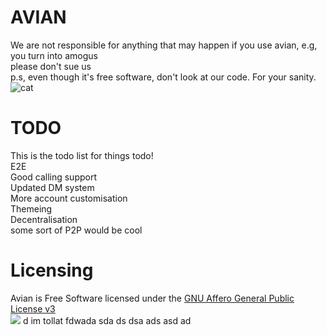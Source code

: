# AVIAN
We are not responsible for anything that may happen if you use avian, e.g, you turn into amogus
<br>
please don't sue us
<br>
p.s, even though it's free software, don't look at our code. For your sanity.<br>
<img src="https://media.tenor.com/images/514bb71e0b07434490040567e4761357/tenor.gif" alt="cat">
<br>
# TODO
This is the todo list for things todo!
<br>
E2E
<br>
Good calling support
<br>
Updated DM system
<br>
More account customisation<br>
Themeing <br>
Decentralisation <br>
some sort of P2P would be cool
# Licensing
Avian is Free Software licensed under the [GNU Affero General Public License v3](https://www.gnu.org/licenses/agpl-3.0.html) <br>
<img src="https://www.gnu.org/graphics/agplv3-with-text-162x68.png">
d
im tollat fdwada
sda
ds
dsa
ads
asd
ad
